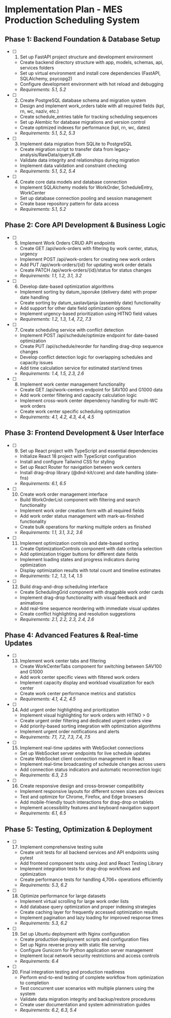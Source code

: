 # Implementation Plan - MES Production Scheduling System

## Phase 1: Backend Foundation & Database Setup

- [ ] 1. Set up FastAPI project structure and development environment
  - Create backend directory structure with app, models, schemas, api, services folders
  - Set up virtual environment and install core dependencies (FastAPI, SQLAlchemy, psycopg2)
  - Configure development environment with hot reload and debugging
  - _Requirements: 5.1, 5.2_

- [ ] 2. Create PostgreSQL database schema and migration system
  - Design and implement work_orders table with all required fields (kpl, rn, wc, naziv, etc.)
  - Create schedule_entries table for tracking scheduling sequences
  - Set up Alembic for database migrations and version control
  - Create optimized indexes for performance (kpl, rn, wc, dates)
  - _Requirements: 5.1, 5.2, 5.3_

- [ ] 3. Implement data migration from SQLite to PostgreSQL
  - Create migration script to transfer data from legacy-analysis/RawData/queryX.db
  - Validate data integrity and relationships during migration
  - Implement data validation and constraint checking
  - _Requirements: 5.1, 5.2, 5.4_

- [ ] 4. Create core data models and database connection
  - Implement SQLAlchemy models for WorkOrder, ScheduleEntry, WorkCenter
  - Set up database connection pooling and session management
  - Create base repository pattern for data access
  - _Requirements: 5.1, 5.2_

## Phase 2: Core API Development & Business Logic

- [ ] 5. Implement Work Orders CRUD API endpoints
  - Create GET /api/work-orders with filtering by work center, status, urgency
  - Implement POST /api/work-orders for creating new work orders
  - Add PUT /api/work-orders/{id} for updating work order details
  - Create PATCH /api/work-orders/{id}/status for status changes
  - _Requirements: 1.1, 1.2, 3.1, 3.2_

- [ ] 6. Develop date-based optimization algorithms
  - Implement sorting by datum_isporuke (delivery date) with proper date handling
  - Create sorting by datum_sastavljanja (assembly date) functionality
  - Add support for other date field optimization options
  - Implement urgency-based prioritization using HITNO field values
  - _Requirements: 1.2, 1.3, 1.4, 7.2, 7.3_

- [ ] 7. Create scheduling service with conflict detection
  - Implement POST /api/schedule/optimize endpoint for date-based optimization
  - Create PUT /api/schedule/reorder for handling drag-drop sequence changes
  - Develop conflict detection logic for overlapping schedules and capacity issues
  - Add time calculation service for estimated start/end times
  - _Requirements: 1.4, 1.5, 2.3, 2.6_

- [ ] 8. Implement work center management functionality
  - Create GET /api/work-centers endpoint for SAV100 and G1000 data
  - Add work center filtering and capacity calculation logic
  - Implement cross-work center dependency handling for multi-WC work orders
  - Create work center specific scheduling optimization
  - _Requirements: 4.1, 4.2, 4.3, 4.4, 4.5_

## Phase 3: Frontend Development & User Interface

- [ ] 9. Set up React project with TypeScript and essential dependencies
  - Initialize React 18 project with TypeScript configuration
  - Install and configure Tailwind CSS for styling
  - Set up React Router for navigation between work centers
  - Install drag-drop library (@dnd-kit/core) and date handling (date-fns)
  - _Requirements: 6.1, 6.5_

- [ ] 10. Create work order management interface
  - Build WorkOrderList component with filtering and search functionality
  - Implement work order creation form with all required fields
  - Add work order status management with mark-as-finished functionality
  - Create bulk operations for marking multiple orders as finished
  - _Requirements: 1.1, 3.1, 3.2, 3.6_

- [ ] 11. Implement optimization controls and date-based sorting
  - Create OptimizationControls component with date criteria selection
  - Add optimization trigger buttons for different date fields
  - Implement loading states and progress indicators during optimization
  - Display optimization results with total count and timeline estimates
  - _Requirements: 1.2, 1.3, 1.4, 1.5_

- [ ] 12. Build drag-and-drop scheduling interface
  - Create SchedulingGrid component with draggable work order cards
  - Implement drag-drop functionality with visual feedback and animations
  - Add real-time sequence reordering with immediate visual updates
  - Create conflict highlighting and resolution suggestions
  - _Requirements: 2.1, 2.2, 2.3, 2.4, 2.6_

## Phase 4: Advanced Features & Real-time Updates

- [ ] 13. Implement work center tabs and filtering
  - Create WorkCenterTabs component for switching between SAV100 and G1000
  - Add work center specific views with filtered work orders
  - Implement capacity display and workload visualization for each center
  - Create work center performance metrics and statistics
  - _Requirements: 4.1, 4.2, 4.5_

- [ ] 14. Add urgent order highlighting and prioritization
  - Implement visual highlighting for work orders with HITNO > 0
  - Create urgent order filtering and dedicated urgent orders view
  - Add priority-based sorting integration with optimization algorithms
  - Implement urgent order notifications and alerts
  - _Requirements: 7.1, 7.2, 7.3, 7.4, 7.5_

- [ ] 15. Implement real-time updates with WebSocket connections
  - Set up WebSocket server endpoints for live schedule updates
  - Create WebSocket client connection management in React
  - Implement real-time broadcasting of schedule changes across users
  - Add connection status indicators and automatic reconnection logic
  - _Requirements: 6.3, 2.5_

- [ ] 16. Create responsive design and cross-browser compatibility
  - Implement responsive layouts for different screen sizes and devices
  - Test and optimize for Chrome, Firefox, and Edge browsers
  - Add mobile-friendly touch interactions for drag-drop on tablets
  - Implement accessibility features and keyboard navigation support
  - _Requirements: 6.1, 6.5_

## Phase 5: Testing, Optimization & Deployment

- [ ] 17. Implement comprehensive testing suite
  - Create unit tests for all backend services and API endpoints using pytest
  - Add frontend component tests using Jest and React Testing Library
  - Implement integration tests for drag-drop workflows and optimization
  - Create performance tests for handling 4,706+ operations efficiently
  - _Requirements: 5.3, 6.2_

- [ ] 18. Optimize performance for large datasets
  - Implement virtual scrolling for large work order lists
  - Add database query optimization and proper indexing strategies
  - Create caching layer for frequently accessed optimization results
  - Implement pagination and lazy loading for improved response times
  - _Requirements: 5.3, 6.2_

- [ ] 19. Set up Ubuntu deployment with Nginx configuration
  - Create production deployment scripts and configuration files
  - Set up Nginx reverse proxy with static file serving
  - Configure Gunicorn for Python application server management
  - Implement local network security restrictions and access controls
  - _Requirements: 6.4_

- [ ] 20. Final integration testing and production readiness
  - Perform end-to-end testing of complete workflow from optimization to completion
  - Test concurrent user scenarios with multiple planners using the system
  - Validate data migration integrity and backup/restore procedures
  - Create user documentation and system administration guides
  - _Requirements: 6.2, 6.3, 5.4_